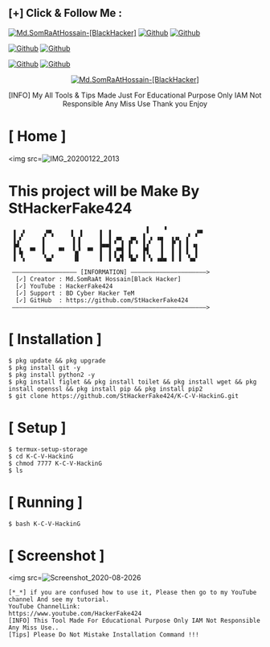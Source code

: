 ## [+] Click & Follow Me :
<a href="https://www.google.com.bd/maps/place/Bangladesh"><img title="Md.SomRaAtHossain-[BlackHacker]" src="https://img.shields.io/badge/MADE%20IN-BANGLADESH-green?colorA=%23ff0000&colorB=%23017e40&style=for-the-badge&logo=map"></a>
[![Github](https://img.shields.io/badge/Github-StHackerFake424-green?style=for-the-badge&logo=github)](https://github.com/StHackerFake424)</a>
[![Github](https://img.shields.io/badge/Chat-WhatsAppGroup-blue?style=for-the-badge&logo=whatsapp)](https://chat.whatsapp.com/FNzdC5zAZ5g6FWV6JlneLd)</a>
</p>

[![Github](https://img.shields.io/badge/Facebook-Md.SomraatHossain-blue?style=flat-square&logo=facebook)](https://fb.com/md.somraat.hossain.2)</a>
[![Github](https://img.shields.io/badge/YOUTUBE-HackerFake424-red?style=flat-square&logo=youtube)](https://www.youtube.com/HackerFake424)</a>
</p>

[![Github](https://img.shields.io/badge/Twitter-Md.SomraatHossain-red?style=for-the-badge&logo=twitter)](https://www.twitter.com/hackerfake424)</a>
[![Github](https://img.shields.io/badge/Instagram-Md.Somraat.Hossain-red?style=for-the-badge&logo=instagram)](https://www.instagram.com/md.somraat.hossain.2)</a>
</p>

<p align="center">
<a href="https://user-images.githubusercontent.com/66360838/86471289-ef71a780-bd5e-11ea-837f-c372257050d9.jpg"><img title="Md.SomRaAtHossain-[BlackHacker]" src="https://img.shields.io/badge/Md.SomRaAt%20Hossain-[BlackHacker]-green?colorA=6f1111&colorB=0f1111&style=for-the-badge&logo=hacker"></a>
<p align="center">
      [INFO] My All Tools & Tips Made Just For Educational Purpose Only IAM Not Responsible Any Miss Use Thank you Enjoy
</p>

# [ Home ]
<img src=![IMG_20200122_2013](https://user-images.githubusercontent.com/66360838/89759334-b837a880-db0b-11ea-98f9-c491a9319614.jpeg)

# This project will be Make By StHackerFake424

```
 ▗  ▖     ▗▄     ▗  ▖    ▗  ▖         ▐    ▝        ▗▄
 ▐ ▞     ▗▘ ▘    ▝▖▗▘    ▐  ▌ ▄▖  ▄▖ ▐ ▗ ▗▄  ▗▗▖ ▗▘ ▘
 ▐▟      ▐        ▌▐     ▐▄▄▌▝ ▐ ▐▘▝ ▐▗▘  ▐  ▐▘▐ ▐ ▗▖
 ▐ ▙  ▀▘ ▐    ▀▘  ▚▞  ▀▘ ▐  ▌▗▀▜ ▐   ▐▜   ▐  ▐ ▐ ▐  ▌
 ▐ ▝▖     ▚▄▘     ▐▌     ▐  ▌▝▄▜ ▝▙▞ ▐ ▚ ▗▟▄ ▐ ▐  ▚▄▘

 —————————————————— [INFORMATION] —————————————————————>
  [✓] Creator : Md.SomRaAt Hossain[Black Hacker]
  [✓] YouTube : HackerFake424                              
  [✓] Support : BD Cyber Hacker TeM
  [✓] GitHub  : https://github.com/StHackerFake424
 ——————————————————————————————————————————————————————>

```

# [ Installation ]
```
$ pkg update && pkg upgrade
$ pkg install git -y
$ pkg install python2 -y
$ pkg install figlet && pkg install toilet && pkg install wget && pkg install openssl && pkg install pip && pkg install pip2
$ git clone https://github.com/StHackerFake424/K-C-V-HackinG.git
```

# [ Setup ]
```
​$ termux-setup-storage
$ cd K-C-V-HackinG
$ chmod 7777 K-C-V-HackinG
$ ls
```
# [ Running ]
```
​$ bash K-C-V-HackinG

```
# [ Screenshot ]
<img src=![Screenshot_2020-08-2026](https://user-images.githubusercontent.com/66360838/89759254-91797200-db0b-11ea-935c-8bff49aa83b9.jpg)

```
[*_*] if you are confused how to use it, Please then go to my YouTube channel And see my tutorial.
YouTube ChannelLink:
https://www.youtube.com/HackerFake424
[INFO] This Tool Made For Educational Purpose Only IAM Not Responsible Any Miss Use..
[Tips] Please Do Not Mistake Installation Command !!!
```
